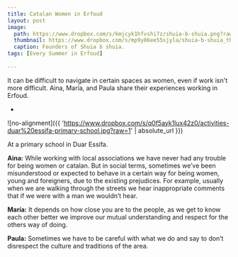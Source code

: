 ```yaml
---
title: Catalan Women in Erfoud
layout: post
image:
  path: https://www.dropbox.com/s/kmjcyk1hfvshi7z/shuia-b-shuia.png?raw=1
  thumbnail: https://www.dropbox.com/s/mp9y86ee55sjyla/shuia-b-shuia_thumbnail.png?raw=1
  caption: Founders of Shuia b shuia.
tags: [Every Summer in Erfoud]
    
---
```


It can be difficult to navigate in certain spaces as women, even if work isn't more difficult. Aina, María, and Paula share their experiences working in Erfoud. 

<!--more-->

-

![no-alignment]({{ 'https://www.dropbox.com/s/q0f5ayk1lux42z0/activities-duar%20essifa-primary-school.jpg?raw=1' | absolute_url }})
  <figcaption>At a primary school in Duar Essifa.</figcaption>

**Aina:** While working with local associations we have never had any trouble for being women or catalan. But in social terms, sometimes we’ve been misunderstood or expected to behave in a certain way for being women, young and foreigners, due to the existing prejudices. For example, usually when we are walking through the streets we hear inappropriate comments that if we were with a man we wouldn’t hear.

**María:** It depends on how close you are to the people, as we get to know each other better we improve our mutual understanding and respect for the others way of doing.

**Paula:** Sometimes we have to be careful with what we do and say to don’t disrespect the culture and traditions of the area.

